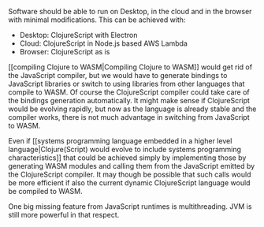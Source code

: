 Software should be able to run on Desktop, in the cloud and in the browser with minimal modifications. This can be achieved with:

- Desktop: ClojureScript with Electron
- Cloud: ClojureScript in Node.js based AWS Lambda
- Browser: ClojureScript as is

[[compiling Clojure to WASM|Compiling Clojure to WASM]] would get rid of the JavaScript compiler, but we would have to generate bindings to JavaScript libraries or switch to using libraries from other languages that compile to WASM. Of course the ClojureScript compiler could take care of the bindings generation automatically. It might make sense if ClojureScript would be evolving rapidly, but now as the language is already stable and the compiler works, there is not much advantage in switching from JavaScript to WASM.

Even if [[systems programming language embedded in a higher level language|Clojure(Script) would evolve to include systems programming characteristics]] that could be achieved simply by implementing those by generating WASM modules and calling them from the JavaScript emitted by the ClojureScript compiler. It may though be possible that such calls would be more efficient if also the current dynamic ClojureScript language would be compiled to WASM.

One big missing feature from JavaScript runtimes is multithreading. JVM is still more powerful in that respect.